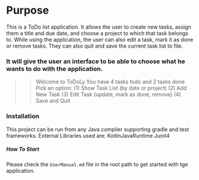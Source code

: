 # Purpose
This is a ToDo list application. It allows the user to
create new tasks, assign them a title and due date, and choose a project to which
that task belongs to. While using the application, the user can also edit a task, mark it as done or
remove tasks. They can also quit and save the current task list to file.

### It will give the user an interface to be able to choose what he wants to do with the application.
>> Welcome to ToDoLy 
>> You have 4 tasks todo and 2 tasks done
>> Pick an option: 
>> (1) Show Task List (by date or project) 
>> (2) Add New Task 
>> (3) Edit Task (update, mark as done, remove) 
>> (4) Save and Quit

### Installation
This project can be run from any Java compiler supporting gradle and test frameworks.
External Libraries used are: 
    KotlinJavaRuntime
    Junit4

##### How To Start
Please check the `UserManual.md` file in the root path to get started with tge application.



